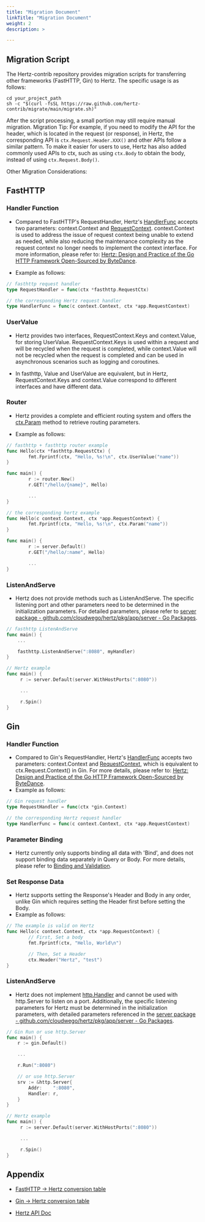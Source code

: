 ```yaml
---
title: "Migration Document"
linkTitle: "Migration Document"
weight: 2
description: >

---
```


## Migration Script

The Hertz-contrib repository provides migration scripts for transferring other frameworks (FastHTTP, Gin) to Hertz. The specific usage is as follows:

```shell
cd your_project_path
sh -c "$(curl -fsSL https://raw.github.com/hertz-contrib/migrate/main/migrate.sh)"
```

After the script processing, a small portion may still require manual migration.
Migration Tip: For example, if you need to modify the API for the header, which is located in the request (or response), in Hertz, 
the corresponding API is `ctx.Request.Header.XXX()` and other APIs follow a similar pattern. To make it easier for users to use, 
Hertz has also added commonly used APIs to ctx, such as using `ctx.Body` to obtain the body, instead of using `ctx.Request.Body()`.

Other Migration Considerations:

## FastHTTP

### Handler Function

- Compared to FastHTTP's RequestHandler, Hertz's [HandlerFunc](https://pkg.go.dev/github.com/cloudwego/hertz@v0.4.1/pkg/app#HandlerFunc) accepts two parameters: context.Context and 
  [RequestContext](https://pkg.go.dev/github.com/cloudwego/hertz@v0.4.1/pkg/app#RequestContext). 
  context.Context is used to address the issue of request context being unable to extend as needed, 
  while also reducing the maintenance complexity as the request context no longer needs to implement the context interface. 
  For more information, please refer to: [Hertz: Design and Practice of the Go HTTP Framework Open-Sourced by ByteDance](https://www.cloudwego.io/zh/blog/2022/06/21/%E5%AD%97%E8%8A%82%E8%B7%B3%E5%8A%A8%E5%BC%80%E6%BA%90-go-http-%E6%A1%86%E6%9E%B6-hertz-%E8%AE%BE%E8%AE%A1%E5%AE%9E%E8%B7%B5/#%E5%BA%94%E7%94%A8%E5%B1%82).

- Example as follows:

```Go
// fasthttp request handler
type RequestHandler = func(ctx *fasthttp.RequestCtx)

// the corresponding Hertz request handler
type HandlerFunc = func(c context.Context, ctx *app.RequestContext)
```

### UserValue

- Hertz provides two interfaces, RequestContext.Keys and context.Value, for storing UserValue. RequestContext.Keys is used within a request 
  and will be recycled when the request is completed, while context.Value will not be recycled when the request is completed and 
  can be used in asynchronous scenarios such as logging and coroutines.

- In fasthttp, Value and UserValue are equivalent, but in Hertz, RequestContext.Keys and context.Value correspond to different interfaces and have different data.

### Router

- Hertz provides a complete and efficient routing system and offers the [ctx.Param](https://pkg.go.dev/github.com/cloudwego/hertz@v0.4.1/pkg/app#RequestContext.Param) method to retrieve routing parameters.

- Example as follows:

```Go
// fasthttp + fasthttp router example
func Hello(ctx *fasthttp.RequestCtx) {
        fmt.Fprintf(ctx, "Hello, %s!\n", ctx.UserValue("name"))
}

func main() {
        r := router.New()
        r.GET("/hello/{name}", Hello)

        ...
}
```

```Go
// the corresponding hertz example
func Hello(c context.Context, ctx *app.RequestContext) {
        fmt.Fprintf(ctx, "Hello, %s!\n", ctx.Param("name"))
}

func main() {
        r := server.Default()
        r.GET("/hello/:name", Hello)

        ...
}
```

### ListenAndServe

- Hertz does not provide methods such as ListenAndServe. The specific listening port and other parameters need to be determined in the initialization parameters. 
  For detailed parameters, please refer to [server package - github.com/cloudwego/hertz/pkg/app/server - Go Packages](https://pkg.go.dev/github.com/cloudwego/hertz@v0.4.1/pkg/app/server#New).

```Go
// fasthttp ListenAndServe
func main() {
    ...

    fasthttp.ListenAndServe(":8080", myHandler)
}
```

```Go
// Hertz example
func main() {
     r := server.Default(server.WithHostPorts(":8080"))

     ...

     r.Spin()
}
```

## Gin

### Handler Function

- Compared to Gin's RequestHandler, Hertz's [HandlerFunc](https://pkg.go.dev/github.com/cloudwego/hertz@v0.4.1/pkg/app#HandlerFunc) accepts two parameters: 
  context.Context and [RequestContext](https://pkg.go.dev/github.com/cloudwego/hertz@v0.4.1/pkg/app#RequestContext), which is equivalent to
  ctx.Request.Context() in Gin. For more details, please refer to: [Hertz: Design and Practice of the Go HTTP Framework Open-Sourced by ByteDance](https://www.cloudwego.io/zh/blog/2022/06/21/%E5%AD%97%E8%8A%82%E8%B7%B3%E5%8A%A8%E5%BC%80%E6%BA%90-go-http-%E6%A1%86%E6%9E%B6-hertz-%E8%AE%BE%E8%AE%A1%E5%AE%9E%E8%B7%B5/#%E5%BA%94%E7%94%A8%E5%B1%82).
- Example as follows:

```Go
// Gin request handler
type RequestHandler = func(ctx *gin.Context)

// the corresponding Hertz request handler
type HandlerFunc = func(c context.Context, ctx *app.RequestContext)
```

### Parameter Binding

- Hertz currently only supports binding all data with 'Bind', and does not support binding data separately in Query or Body. For more details, 
  please refer to [Binding and Validation](https://www.cloudwego.io/zh/docs/hertz/tutorials/basic-feature/binding-and-validate/#%E6%94%AF%E6%8C%81%E7%9A%84-tag-%E5%8F%8A%E5%8F%82%E6%95%B0%E7%BB%91%E5%AE%9A%E4%BC%98%E5%85%88%E7%BA%A7).

### Set Response Data

- Hertz supports setting the Response's Header and Body in any order, unlike Gin which requires setting the Header first before setting the Body.
- Example as follows:

```Go
// The example is valid on Hertz
func Hello(c context.Context, ctx *app.RequestContext) {
        // First, Set a body
        fmt.Fprintf(ctx, "Hello, World\n")

        // Then, Set a Header
        ctx.Header("Hertz", "test")
}
```

### ListenAndServe

- Hertz does not implement [http.Handler](https://pkg.go.dev/net/http#Handler) and cannot be used with http.Server to listen on a port. Additionally, 
  the specific listening parameters for Hertz must be determined in the initialization parameters, 
  with detailed parameters referenced in the [server package - github.com/cloudwego/hertz/pkg/app/server - Go Packages](https://pkg.go.dev/github.com/cloudwego/hertz@v0.4.1/pkg/app/server#New).

```Go
// Gin Run or use http.Server
func main() {
    r := gin.Default()

    ...

    r.Run(":8080")

    // or use http.Server
    srv := &http.Server{
        Addr:    ":8080",
        Handler: r,
    }
}
```

```Go
// Hertz example
func main() {
     r := server.Default(server.WithHostPorts(":8080"))

     ...

     r.Spin()
}
```

## Appendix

- [FastHTTP -> Hertz conversion table](https://github.com/hertz-contrib/migrate/blob/main/fasthttp_to_hertz.md)

- [Gin -> Hertz conversion table](https://github.com/hertz-contrib/migrate/blob/main/gin_to_hertz.md)

- [Hertz API Doc](https://pkg.go.dev/github.com/cloudwego/hertz)
